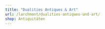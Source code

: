 ```yaml
---
title: "Dualities Antiques & Art"
url: /larchmont/dualities-antiques-und-art/
shop: Antiquitäten
---
```


